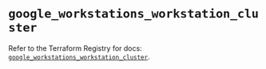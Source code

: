 # `google_workstations_workstation_cluster`

Refer to the Terraform Registry for docs: [`google_workstations_workstation_cluster`](https://registry.terraform.io/providers/hashicorp/google-beta/6.11.1/docs/resources/google_workstations_workstation_cluster).

